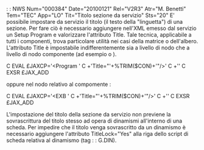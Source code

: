  :  : NWS Num="000384" Date="20100121" Rel="V2R3" Atr="M. Benetti" Tem="TEC" App="LO" Tit="Titolo sezione da servizio" Sts="20"
E' possibile impostare da servizio il titolo (il testo della "linguetta") di una sezione.
Per fare ciò è necessario aggiungere nell'XML emesso dal servizio un Setup Program e valorizzare l'attributo Title.
Tale tecnica, applicabile a tutti i componenti, trova particolare utilità nei casi della matrice o
dell'albero.
L'attributo Title è impostabile indifferentemente sia a livello di nodo <Program> che a livello di
nodo componente (ad esempio <EXB> o <TRE>).

C EVAL £JAXCP='<Setup><Program '
C +'Title="'+%TRIM($CON)+'"/>'
C +'</Setup>'
C EXSR £JAX_ADD

oppure nel nodo relativo al compomente : 

C EVAL £JAXCP='<Setup><Program><EXB '
C +'Title="'+%TRIM($CON)+'"/>'
C +'</Program></Setup>'
C EXSR £JAX_ADD

L'impostazione del titolo della sezione da servizio non previene la sovrascrittura del titolo stesso
ad opera di dinamismi all'interno di una scheda.
Per impedire che il titolo venga sovrascritto da un dinamismo è necessario aggiungere l'attributo TitleLock="Yes" alla riga dello script di scheda relativa al dinamismo (tag  :  : G.DIN).
